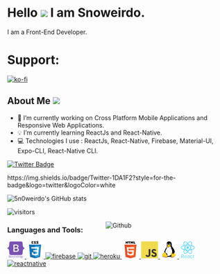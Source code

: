 <h1> Hello <img src = "https://raw.githubusercontent.com/MartinHeinz/MartinHeinz/master/wave.gif" width = 50px> I am Snoweirdo. </h1>
<p align='center'>
 <p>I am a Front-End Developer.</p>
 
<h1>Support:</h1>

[![ko-fi](https://ko-fi.com/img/githubbutton_sm.svg)](https://ko-fi.com/Y8Y87FJUT)

<h2> About Me <img src = "https://media0.giphy.com/media/KDDpcKigbfFpnejZs6/giphy.gif?cid=ecf05e47oy6f4zjs8g1qoiystc56cu7r9tb8a1fe76e05oty&rid=giphy.gif" width = 100px></h2>

- 🔭 I’m currently working on Cross Platform Mobile Applications and Responsive Web Applications. 
- 💡 I’m currently learning ReactJs and React-Native. 
- 💻 Technologies I use : ReactJs, React-Native, Firebase, Material-UI, Expo-CLI, React-Native CLI. 



[![Twitter Badge](https://img.shields.io/badge/Twitter-Profile-informational?style=flat&logo=twitter&logoColor=white&color=1CA2F1)](https://twitter.com/5n0weirdo_dev)

<p>
https://img.shields.io/badge/Twitter-1DA1F2?style=for-the-badge&logo=twitter&logoColor=white
</p>




![5n0weirdo's GitHub stats](https://github-readme-stats.vercel.app/api?username=5n0weirdo&count_private=true&show_icons=true&theme=dark) 








<div align="center">

</div>



![visitors](https://visitor-badge.glitch.me/badge?page_id=5n0weirdo.5n0weirdo)

</p>





<img width="55%" align="right" alt="Github" src="https://raw.githubusercontent.com/onimur/.github/master/.resources/git-header.svg" />





















 


<h3 align="left">Languages and Tools:</h3>
<p align="left"> <a href="https://getbootstrap.com" target="_blank" rel="noreferrer"> <img src="https://raw.githubusercontent.com/devicons/devicon/master/icons/bootstrap/bootstrap-plain-wordmark.svg" alt="bootstrap" width="40" height="40"/> </a> <a href="https://www.w3schools.com/css/" target="_blank" rel="noreferrer"> <img src="https://raw.githubusercontent.com/devicons/devicon/master/icons/css3/css3-original-wordmark.svg" alt="css3" width="40" height="40"/> </a> <a href="https://firebase.google.com/" target="_blank" rel="noreferrer"> <img src="https://www.vectorlogo.zone/logos/firebase/firebase-icon.svg" alt="firebase" width="40" height="40"/> </a> <a href="https://git-scm.com/" target="_blank" rel="noreferrer"> <img src="https://www.vectorlogo.zone/logos/git-scm/git-scm-icon.svg" alt="git" width="40" height="40"/> </a> <a href="https://heroku.com" target="_blank" rel="noreferrer"> <img src="https://www.vectorlogo.zone/logos/heroku/heroku-icon.svg" alt="heroku" width="40" height="40"/> </a> <a href="https://www.w3.org/html/" target="_blank" rel="noreferrer"> <img src="https://raw.githubusercontent.com/devicons/devicon/master/icons/html5/html5-original-wordmark.svg" alt="html5" width="40" height="40"/> </a> <a href="https://developer.mozilla.org/en-US/docs/Web/JavaScript" target="_blank" rel="noreferrer"> <img src="https://raw.githubusercontent.com/devicons/devicon/master/icons/javascript/javascript-original.svg" alt="javascript" width="40" height="40"/> </a> <a href="https://www.linux.org/" target="_blank" rel="noreferrer"> <img src="https://raw.githubusercontent.com/devicons/devicon/master/icons/linux/linux-original.svg" alt="linux" width="40" height="40"/> </a> <a href="https://reactjs.org/" target="_blank" rel="noreferrer"> <img src="https://raw.githubusercontent.com/devicons/devicon/master/icons/react/react-original-wordmark.svg" alt="react" width="40" height="40"/> </a> <a href="https://reactnative.dev/" target="_blank" rel="noreferrer"> <img src="https://reactnative.dev/img/header_logo.svg" alt="reactnative" width="40" height="40"/> </a> </p>








<br>


